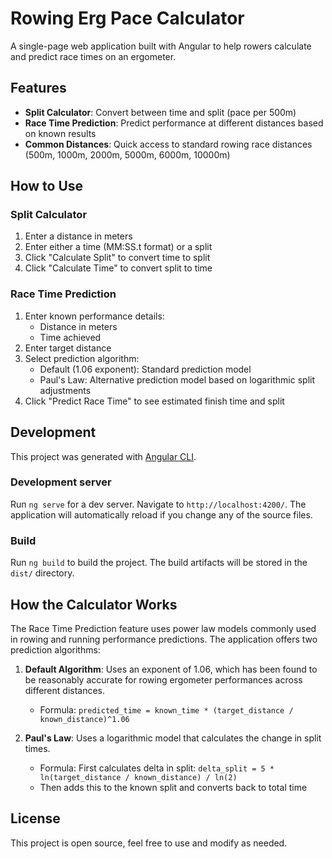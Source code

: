 # Rowing Erg Pace Calculator

A single-page web application built with Angular to help rowers calculate and predict race times on an ergometer.

## Features

- **Split Calculator**: Convert between time and split (pace per 500m)
- **Race Time Prediction**: Predict performance at different distances based on known results
- **Common Distances**: Quick access to standard rowing race distances (500m, 1000m, 2000m, 5000m, 6000m, 10000m)

## How to Use

### Split Calculator

1. Enter a distance in meters
2. Enter either a time (MM:SS.t format) or a split
3. Click "Calculate Split" to convert time to split
4. Click "Calculate Time" to convert split to time

### Race Time Prediction

1. Enter known performance details:
   - Distance in meters
   - Time achieved
2. Enter target distance
3. Select prediction algorithm:
   - Default (1.06 exponent): Standard prediction model
   - Paul's Law: Alternative prediction model based on logarithmic split adjustments
4. Click "Predict Race Time" to see estimated finish time and split

## Development

This project was generated with [Angular CLI](https://github.com/angular/angular-cli).

### Development server

Run `ng serve` for a dev server. Navigate to `http://localhost:4200/`. The application will automatically reload if you change any of the source files.

### Build

Run `ng build` to build the project. The build artifacts will be stored in the `dist/` directory.

## How the Calculator Works

The Race Time Prediction feature uses power law models commonly used in rowing and running performance predictions. The application offers two prediction algorithms:

1. **Default Algorithm**: Uses an exponent of 1.06, which has been found to be reasonably accurate for rowing ergometer performances across different distances.
   - Formula: `predicted_time = known_time * (target_distance / known_distance)^1.06`

2. **Paul's Law**: Uses a logarithmic model that calculates the change in split times.
   - Formula: First calculates delta in split: `delta_split = 5 * ln(target_distance / known_distance) / ln(2)`
   - Then adds this to the known split and converts back to total time

## License

This project is open source, feel free to use and modify as needed.